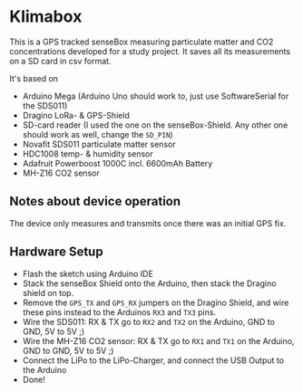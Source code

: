 # Klimabox

This is a GPS tracked senseBox measuring particulate matter and CO2 concentrations developed for a study project. It saves all its measurements on a SD card in csv format.

It's based on
- Arduino Mega (Arduino Uno should work to, just use SoftwareSerial for the SDS011)
- Dragino LoRa- & GPS-Shield
- SD-card reader (I used the one on the senseBox-Shield. Any other one should work as well, change the `SD_PIN`)
- Novafit SDS011 particulate matter sensor
- HDC1008 temp- & humidity sensor
- Adafruit Powerboost 1000C incl. 6600mAh Battery
- MH-Z16 CO2 sensor

## Notes about device operation
The device only measures and transmits once there was an initial GPS fix.

## Hardware Setup
- Flash the sketch using Arduino IDE
- Stack the senseBox Shield onto the Arduino, then stack the Dragino shield on top.
- Remove the `GPS_TX` and `GPS_RX` jumpers on the Dragino Shield, and wire these
  pins instead to the Arduinos `RX3` and `TX3` pins.
- Wire the SDS011: RX & TX go to `RX2` and `TX2` on the Arduino, GND to GND, 5V to 5V ;)
- Wire the MH-Z16 CO2 sensor: RX & TX go to `RX1` and `TX1` on the Arduino, GND to GND, 5V to 5V ;)
- Connect the LiPo to the LiPo-Charger, and connect the USB Output to the Arduino
- Done!
